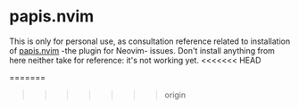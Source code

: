 # papis.nvim

This is only for personal use, as consultation reference related to installation of [papis.nvim](https://github.com/jghauser/papis.nvim) -the plugin for Neovim- issues. Don't install anything from here neither take for reference: it's not working yet.
<<<<<<< HEAD

=======
>>>>>>> origin
